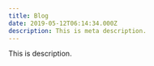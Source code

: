 ```yaml
---
title: Blog
date: 2019-05-12T06:14:34.000Z
description: This is meta description.
---
```

This is description.

